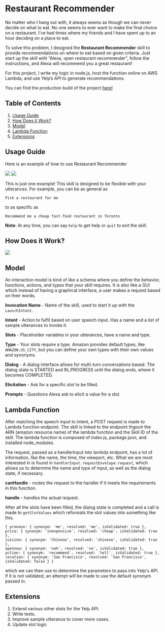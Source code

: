 # Restaurant Recommender

No matter who I hang out with, it always seems as though we can never decide on what to eat. No one seems to ever want to make the final choice on a restaurant. I’ve had times where my friends and I have spent up to an hour deciding on a place to eat. 

To solve this problem, I designed the **Restaurant Recommender** skill to provide recommendations on where to eat based on given criteria. Just start up the skill with “Alexa, open restaurant recommender”, follow the instructions, and Alexa will recommend you a great restaurant!

For this project, I write my logic in node.js, host the function online on AWS Lambda, and use Yelp’s API to generate recommendations. 

You can find the production build of the project [here!](https://www.amazon.com/mile-Restaurant-Recommender/dp/B07MDVZ3Y6/)

## Table of Contents

1. [ Usage Guide ](#guide)
2. [ How Does it Work? ](#how)
3. [ Model ](#model)
4. [ Lambda Function ](#lambda)
5. [ Extensions ](#extensions)

<a name="guide"></a>
## Usage Guide

Here is an example of how to use Restaurant Recommender

<img src="https://i.imgur.com/oxZFkET.png" />
<img src="https://i.imgur.com/zkyg7hH.png" />

This is just one example! This skill is designed to be flexible with your utterances. For example, you can be as general as 

```Pick a restaurant for me```

to as specific as 

```Recommend me a cheap fast-food restaurant in Toronto```

**Note**: At any time, you can say `help` to get help or `quit` to exit the skill.

<a name="how"></a>
## How Does it Work?

<img src="https://i.imgur.com/fXKXq5A.png" />

<a name="model"></a>
## Model

An interaction model is kind of like a schema where you define the behavior, functions, actions, and types that your skill requires. It is also like a GUI which instead of having a graphical interface, a user makes a request based on their words. 

**Invocation Name** - Name of the skill, used to start it up with the `LaunchIntent`. 

**Intent** - Action to fulfil based on user speech input. Has a name and a list of sample utterances to invoke it. 

**Slots** - Placeholder variables in your utterances, have a name and type. 

**Type** - Your slots require a type. Amazon provides default types, like `AMAZON.US_CITY`, but you can define your own types with their own values and synonyms. 

**Dialog** - A dialog interface allows for multi-turn conversations based. The dialog state is STARTED and IN_PROGRESS until the dialog ends, where it becomes COMPLETED.

**Elicitation** - Ask for a specific slot to be filled. 

**Prompts** - Questions Alexa ask to elicit a value for a slot. 

<a name="lambda"></a>
## Lambda Function

After matching the speech input to intent, a POST request is made to Lambda function endpoint. The skill is linked to the endpoint thgouh the ARN (amazon resource name) of the lambda function and the Skill ID of the skill. The lambda function is composed of index.js, package.json, and installed node_modules.

The request, passed as a handlerInput into lambda endpoint, has a lot of information, like the name, the time, the viewport, etc. What we are most interested in is found in `handlerInput.requestEnvelope.request`, which allows us to determine the name and type of input, as well as the dialog state, if necessary. 

**canHandle** - routes the request to the handler if it meets the requirements in this function.

**handle** - handles the actual request.

After all the slots have been filled, the dialog state is completed and a call is made to `getSlotValues` which reformats the slot values into something like this. 

```
{ pronoun: { synonym: 'me', resolved: 'me', isValidated: true },
price: { synonym: 'inexpensive', resolved: 'cheap', isValidated: true },
cuisine: { synonym: 'Chinese', resolved: 'chinese', isValidated: true },
opennow: { synonym: 'nah', resolved: 'no', isValidated: true },
action: { synonym: 'recommend', resolved: 'tell', isValidated: true },
location: { synonym: 'San Francisco', resolved: 'San Francisco', isValidated: false } }
```
which we can then use to determine the parameters to pass into Yelp's API. If it is not validated, an attempt will be made to use the default synonym passed in. 

<a name="extensions"></a>
## Extensions

1) Extend various other slots for the Yelp API.
2) Write tests.
3) Improve sample utterance to cover more cases. 
4) Update slot logic
